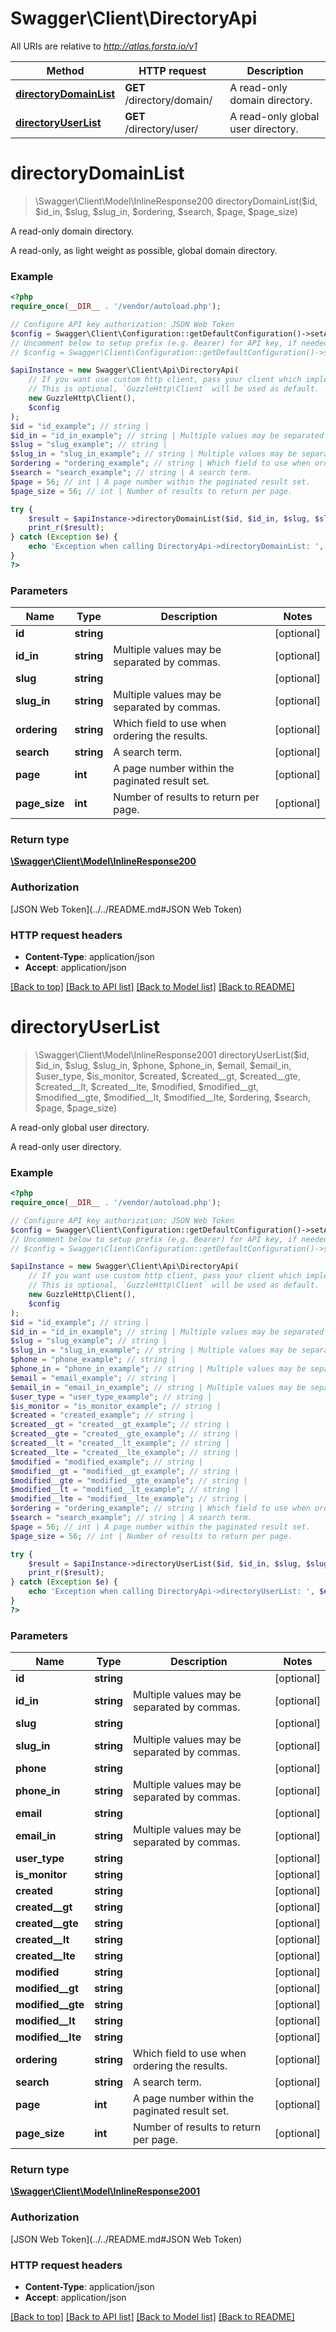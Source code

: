 # Swagger\Client\DirectoryApi

All URIs are relative to *http://atlas.forsta.io/v1*

Method | HTTP request | Description
------------- | ------------- | -------------
[**directoryDomainList**](DirectoryApi.md#directoryDomainList) | **GET** /directory/domain/ | A read-only domain directory.
[**directoryUserList**](DirectoryApi.md#directoryUserList) | **GET** /directory/user/ | A read-only global user directory.


# **directoryDomainList**
> \Swagger\Client\Model\InlineResponse200 directoryDomainList($id, $id_in, $slug, $slug_in, $ordering, $search, $page, $page_size)

A read-only domain directory.

A read-only, as light weight as possible, global domain directory.

### Example
```php
<?php
require_once(__DIR__ . '/vendor/autoload.php');

// Configure API key authorization: JSON Web Token
$config = Swagger\Client\Configuration::getDefaultConfiguration()->setApiKey('Authorization', 'YOUR_API_KEY');
// Uncomment below to setup prefix (e.g. Bearer) for API key, if needed
// $config = Swagger\Client\Configuration::getDefaultConfiguration()->setApiKeyPrefix('Authorization', 'Bearer');

$apiInstance = new Swagger\Client\Api\DirectoryApi(
    // If you want use custom http client, pass your client which implements `GuzzleHttp\ClientInterface`.
    // This is optional, `GuzzleHttp\Client` will be used as default.
    new GuzzleHttp\Client(),
    $config
);
$id = "id_example"; // string | 
$id_in = "id_in_example"; // string | Multiple values may be separated by commas.
$slug = "slug_example"; // string | 
$slug_in = "slug_in_example"; // string | Multiple values may be separated by commas.
$ordering = "ordering_example"; // string | Which field to use when ordering the results.
$search = "search_example"; // string | A search term.
$page = 56; // int | A page number within the paginated result set.
$page_size = 56; // int | Number of results to return per page.

try {
    $result = $apiInstance->directoryDomainList($id, $id_in, $slug, $slug_in, $ordering, $search, $page, $page_size);
    print_r($result);
} catch (Exception $e) {
    echo 'Exception when calling DirectoryApi->directoryDomainList: ', $e->getMessage(), PHP_EOL;
}
?>
```

### Parameters

Name | Type | Description  | Notes
------------- | ------------- | ------------- | -------------
 **id** | **string**|  | [optional]
 **id_in** | **string**| Multiple values may be separated by commas. | [optional]
 **slug** | **string**|  | [optional]
 **slug_in** | **string**| Multiple values may be separated by commas. | [optional]
 **ordering** | **string**| Which field to use when ordering the results. | [optional]
 **search** | **string**| A search term. | [optional]
 **page** | **int**| A page number within the paginated result set. | [optional]
 **page_size** | **int**| Number of results to return per page. | [optional]

### Return type

[**\Swagger\Client\Model\InlineResponse200**](../Model/InlineResponse200.md)

### Authorization

[JSON Web Token](../../README.md#JSON Web Token)

### HTTP request headers

 - **Content-Type**: application/json
 - **Accept**: application/json

[[Back to top]](#) [[Back to API list]](../../README.md#documentation-for-api-endpoints) [[Back to Model list]](../../README.md#documentation-for-models) [[Back to README]](../../README.md)

# **directoryUserList**
> \Swagger\Client\Model\InlineResponse2001 directoryUserList($id, $id_in, $slug, $slug_in, $phone, $phone_in, $email, $email_in, $user_type, $is_monitor, $created, $created__gt, $created__gte, $created__lt, $created__lte, $modified, $modified__gt, $modified__gte, $modified__lt, $modified__lte, $ordering, $search, $page, $page_size)

A read-only global user directory.

A read-only user directory.

### Example
```php
<?php
require_once(__DIR__ . '/vendor/autoload.php');

// Configure API key authorization: JSON Web Token
$config = Swagger\Client\Configuration::getDefaultConfiguration()->setApiKey('Authorization', 'YOUR_API_KEY');
// Uncomment below to setup prefix (e.g. Bearer) for API key, if needed
// $config = Swagger\Client\Configuration::getDefaultConfiguration()->setApiKeyPrefix('Authorization', 'Bearer');

$apiInstance = new Swagger\Client\Api\DirectoryApi(
    // If you want use custom http client, pass your client which implements `GuzzleHttp\ClientInterface`.
    // This is optional, `GuzzleHttp\Client` will be used as default.
    new GuzzleHttp\Client(),
    $config
);
$id = "id_example"; // string | 
$id_in = "id_in_example"; // string | Multiple values may be separated by commas.
$slug = "slug_example"; // string | 
$slug_in = "slug_in_example"; // string | Multiple values may be separated by commas.
$phone = "phone_example"; // string | 
$phone_in = "phone_in_example"; // string | Multiple values may be separated by commas.
$email = "email_example"; // string | 
$email_in = "email_in_example"; // string | Multiple values may be separated by commas.
$user_type = "user_type_example"; // string | 
$is_monitor = "is_monitor_example"; // string | 
$created = "created_example"; // string | 
$created__gt = "created__gt_example"; // string | 
$created__gte = "created__gte_example"; // string | 
$created__lt = "created__lt_example"; // string | 
$created__lte = "created__lte_example"; // string | 
$modified = "modified_example"; // string | 
$modified__gt = "modified__gt_example"; // string | 
$modified__gte = "modified__gte_example"; // string | 
$modified__lt = "modified__lt_example"; // string | 
$modified__lte = "modified__lte_example"; // string | 
$ordering = "ordering_example"; // string | Which field to use when ordering the results.
$search = "search_example"; // string | A search term.
$page = 56; // int | A page number within the paginated result set.
$page_size = 56; // int | Number of results to return per page.

try {
    $result = $apiInstance->directoryUserList($id, $id_in, $slug, $slug_in, $phone, $phone_in, $email, $email_in, $user_type, $is_monitor, $created, $created__gt, $created__gte, $created__lt, $created__lte, $modified, $modified__gt, $modified__gte, $modified__lt, $modified__lte, $ordering, $search, $page, $page_size);
    print_r($result);
} catch (Exception $e) {
    echo 'Exception when calling DirectoryApi->directoryUserList: ', $e->getMessage(), PHP_EOL;
}
?>
```

### Parameters

Name | Type | Description  | Notes
------------- | ------------- | ------------- | -------------
 **id** | **string**|  | [optional]
 **id_in** | **string**| Multiple values may be separated by commas. | [optional]
 **slug** | **string**|  | [optional]
 **slug_in** | **string**| Multiple values may be separated by commas. | [optional]
 **phone** | **string**|  | [optional]
 **phone_in** | **string**| Multiple values may be separated by commas. | [optional]
 **email** | **string**|  | [optional]
 **email_in** | **string**| Multiple values may be separated by commas. | [optional]
 **user_type** | **string**|  | [optional]
 **is_monitor** | **string**|  | [optional]
 **created** | **string**|  | [optional]
 **created__gt** | **string**|  | [optional]
 **created__gte** | **string**|  | [optional]
 **created__lt** | **string**|  | [optional]
 **created__lte** | **string**|  | [optional]
 **modified** | **string**|  | [optional]
 **modified__gt** | **string**|  | [optional]
 **modified__gte** | **string**|  | [optional]
 **modified__lt** | **string**|  | [optional]
 **modified__lte** | **string**|  | [optional]
 **ordering** | **string**| Which field to use when ordering the results. | [optional]
 **search** | **string**| A search term. | [optional]
 **page** | **int**| A page number within the paginated result set. | [optional]
 **page_size** | **int**| Number of results to return per page. | [optional]

### Return type

[**\Swagger\Client\Model\InlineResponse2001**](../Model/InlineResponse2001.md)

### Authorization

[JSON Web Token](../../README.md#JSON Web Token)

### HTTP request headers

 - **Content-Type**: application/json
 - **Accept**: application/json

[[Back to top]](#) [[Back to API list]](../../README.md#documentation-for-api-endpoints) [[Back to Model list]](../../README.md#documentation-for-models) [[Back to README]](../../README.md)

